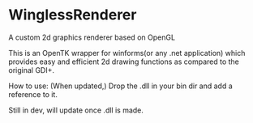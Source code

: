 # WinglessRenderer
A custom 2d graphics renderer based on OpenGL


This is an OpenTK wrapper for winforms(or any .net application) which provides easy and efficient 2d drawing functions as compared to the
original GDI+.

How to use:
(When updated,) Drop the .dll in your bin dir and add a reference to it.


Still in dev, will update once .dll is made.
